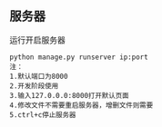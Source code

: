 ## 服务器

运行开启服务器

```
python manage.py runserver ip:port
注： 
1.默认端口为8000
2.开发阶段使用
3.输入127.0.0.0:8000打开默认页面
4.修改文件不需要重启服务器，增删文件则需要
5.ctrl+c停止服务器
```



